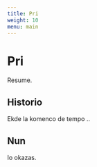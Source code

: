 ```yaml
---
title: Pri
weight: 10
menu: main
---
```


# Pri

Resume.

## Historio

Ekde la komenco de tempo ..

## Nun

Io okazas.
